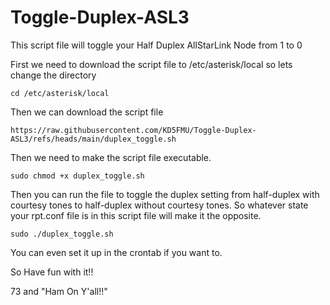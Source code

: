 # Toggle-Duplex-ASL3
This script file will toggle your Half Duplex AllStarLink Node from 1 to 0

First we need to download the script file to /etc/asterisk/local so lets change the directory
```
cd /etc/asterisk/local
```

Then we can download the script file
```
https://raw.githubusercontent.com/KD5FMU/Toggle-Duplex-ASL3/refs/heads/main/duplex_toggle.sh
```
Then we need to make the script file executable.
```
sudo chmod +x duplex_toggle.sh
```
Then you can run the file to toggle the duplex setting from half-duplex with courtesy tones to half-duplex without courtesy tones. So whatever state your rpt.conf file is in this script file will make it the opposite.
```
sudo ./duplex_toggle.sh
```
You can even set it up in the crontab if you want to.

So Have fun with it!!

73 and "Ham On Y'all!!"

